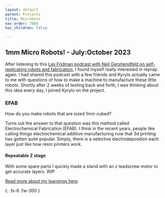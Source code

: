 ```yaml
---
layout: default
parent: Projects
title: Microbots
nav_order: 7000
has_children: false

---
```


## [](#header-2)1mm Micro Robots! - July:October 2023
After listening to this [Lex Fridman podcast with Neil Gershendfeld on self-replicating robots and fabrication](https://lexfridman.com/neil-gershenfeld/), I found myself really interested in reprap again. I had shared this podcast with a few friends and Kyrylo actually came to me with questions of how to make a machine to manufacture these little robots. Shortly after 2 weeks of texting back and forth, I was thinking about this idea every day, I joined Kyrylo on the project. 

### [](#header-3)EFAB
How do you make robots that are sized 1mm cubed?

Turns out the answer to that question was this method called Electrochemical Fabrication (EFAB). I think in the recent years, people like calling things electrochemical additive manufacturing now that 3d printing has gotten quite popular. Simply, there is a selective electrodeposition each layer just like how resin printers work.

#### Repeatable Z stage
With some spare parts I quickly made a stand with an z leadscrew motor to get accurate layers.
WIP


[Read more about my learnings here]({{site.baseurl}}/docs/startups).




{: .fs-6 .fw-300 }